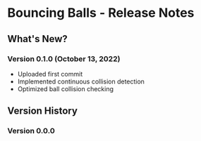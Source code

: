 # Bouncing Balls - Release Notes

## What's New?

### Version 0.1.0 (October 13, 2022)

* Uploaded first commit
* Implemented continuous collision detection
* Optimized ball collision checking

## Version History

### Version 0.0.0